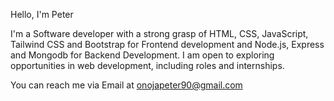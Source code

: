 Hello, I'm Peter

I'm a Software developer with a strong grasp of HTML, CSS, JavaScript, Tailwind CSS and Bootstrap for Frontend development and Node.js, Express and Mongodb for Backend Development.
I am open to exploring opportunities in  web development, including roles and internships.

You can reach me via Email at onojapeter90@gmail.com
